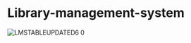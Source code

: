 # Library-management-system

![LMSTABLEUPDATED6 0](https://user-images.githubusercontent.com/105705266/235352100-28c6ab23-4352-4977-803b-0c433264bf46.png)

